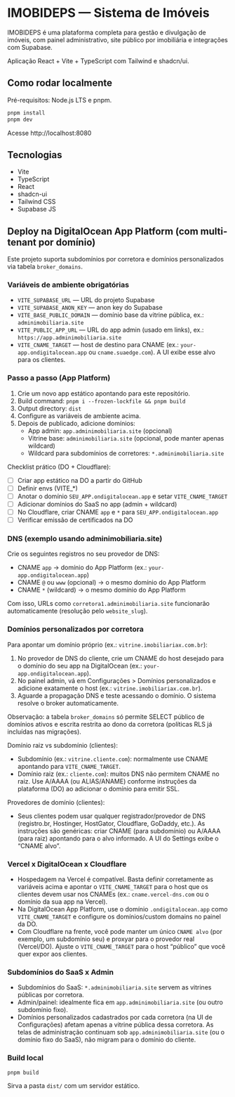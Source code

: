 # IMOBIDEPS — Sistema de Imóveis

IMOBIDEPS é uma plataforma completa para gestão e divulgação de imóveis, com painel administrativo, site público por imobiliária e integrações com Supabase.

Aplicação React + Vite + TypeScript com Tailwind e shadcn/ui.

## Como rodar localmente

Pré-requisitos: Node.js LTS e pnpm.

```sh
pnpm install
pnpm dev
```

Acesse http://localhost:8080

## Tecnologias

- Vite
- TypeScript
- React
- shadcn-ui
- Tailwind CSS
- Supabase JS

## Deploy na DigitalOcean App Platform (com multi-tenant por domínio)

Este projeto suporta subdomínios por corretora e domínios personalizados via tabela `broker_domains`.

### Variáveis de ambiente obrigatórias

- `VITE_SUPABASE_URL` — URL do projeto Supabase
- `VITE_SUPABASE_ANON_KEY` — anon key do Supabase
- `VITE_BASE_PUBLIC_DOMAIN` — domínio base da vitrine pública, ex.: `adminimobiliaria.site`
- `VITE_PUBLIC_APP_URL` — URL do app admin (usado em links), ex.: `https://app.adminimobiliaria.site`
- `VITE_CNAME_TARGET` — host de destino para CNAME (ex.: `your-app.ondigitalocean.app` ou `cname.suaedge.com`). A UI exibe esse alvo para os clientes.

### Passo a passo (App Platform)

1. Crie um novo app estático apontando para este repositório.
2. Build command: `pnpm i --frozen-lockfile && pnpm build`
3. Output directory: `dist`
4. Configure as variáveis de ambiente acima.
5. Depois de publicado, adicione domínios:
	- App admin: `app.adminimobiliaria.site` (opcional)
	- Vitrine base: `adminimobiliaria.site` (opcional, pode manter apenas wildcard)
	- Wildcard para subdomínios de corretores: `*.adminimobiliaria.site`

Checklist prático (DO + Cloudflare):
- [ ] Criar app estático na DO a partir do GitHub
- [ ] Definir envs (VITE_*)
- [ ] Anotar o domínio `SEU_APP.ondigitalocean.app` e setar `VITE_CNAME_TARGET`
- [ ] Adicionar domínios do SaaS no app (admin + wildcard)
- [ ] No Cloudflare, criar CNAME `app` e `*` para `SEU_APP.ondigitalocean.app`
- [ ] Verificar emissão de certificados na DO

### DNS (exemplo usando adminimobiliaria.site)

Crie os seguintes registros no seu provedor de DNS:

- CNAME `app` -> domínio do App Platform (ex.: `your-app.ondigitalocean.app`)
- CNAME `@` ou `www` (opcional) -> o mesmo domínio do App Platform
- CNAME `*` (wildcard) -> o mesmo domínio do App Platform

Com isso, URLs como `corretora1.adminimobiliaria.site` funcionarão automaticamente (resolução pelo `website_slug`).

### Domínios personalizados por corretora

Para apontar um domínio próprio (ex.: `vitrine.imobiliariax.com.br`):

1. No provedor de DNS do cliente, crie um CNAME do host desejado para o domínio do seu app na DigitalOcean (ex.: `your-app.ondigitalocean.app`).
2. No painel admin, vá em Configurações > Domínios personalizados e adicione exatamente o host (ex.: `vitrine.imobiliariax.com.br`).
3. Aguarde a propagação DNS e teste acessando o domínio. O sistema resolve o broker automaticamente.

Observação: a tabela `broker_domains` só permite SELECT público de domínios ativos e escrita restrita ao dono da corretora (políticas RLS já incluídas nas migrações).

Domínio raiz vs subdomínio (clientes):
- Subdomínio (ex.: `vitrine.cliente.com`): normalmente use CNAME apontando para `VITE_CNAME_TARGET`.
- Domínio raiz (ex.: `cliente.com`): muitos DNS não permitem CNAME no raiz. Use A/AAAA (ou ALIAS/ANAME) conforme instruções da plataforma (DO) ao adicionar o domínio para emitir SSL.

Provedores de domínio (clientes):
- Seus clientes podem usar qualquer registrador/provedor de DNS (registro.br, Hostinger, HostGator, Cloudflare, GoDaddy, etc.). As instruções são genéricas: criar CNAME (para subdomínio) ou A/AAAA (para raiz) apontando para o alvo informado. A UI do Settings exibe o “CNAME alvo”.

### Vercel x DigitalOcean x Cloudflare

- Hospedagem na Vercel é compatível. Basta definir corretamente as variáveis acima e apontar o `VITE_CNAME_TARGET` para o host que os clientes devem usar nos CNAMEs (ex.: `cname.vercel-dns.com` ou o domínio da sua app na Vercel).
- Na DigitalOcean App Platform, use o domínio `.ondigitalocean.app` como `VITE_CNAME_TARGET` e configure os domínios/custom domains no painel da DO.
- Com Cloudflare na frente, você pode manter um único `CNAME alvo` (por exemplo, um subdomínio seu) e proxyar para o provedor real (Vercel/DO). Ajuste o `VITE_CNAME_TARGET` para o host “público” que você quer expor aos clientes.

### Subdomínios do SaaS x Admin

- Subdomínios do SaaS: `*.adminimobiliaria.site` servem as vitrines públicas por corretora.
- Admin/painel: idealmente fica em `app.adminimobiliaria.site` (ou outro subdomínio fixo).
- Domínios personalizados cadastrados por cada corretora (na UI de Configurações) afetam apenas a vitrine pública dessa corretora. As telas de administração continuam sob `app.adminimobiliaria.site` (ou o domínio fixo do SaaS), não migram para o domínio do cliente.

### Build local

```sh
pnpm build
```

Sirva a pasta `dist/` com um servidor estático.
